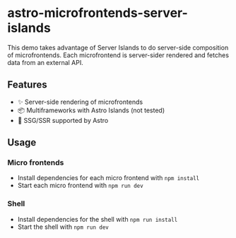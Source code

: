 # astro-microfrontends-server-islands

This demo takes advantage of Server Islands to do server-side composition of microfrontends. Each microfrontend is server-sider rendered
and fetches data from an external API.

## Features

- ✨ Server-side rendering of microfrontends
- 📦 Multiframeworks with Astro Islands (not tested)
- 🚀 SSG/SSR supported by Astro

## Usage

### Micro frontends

- Install dependencies for each micro frontend with `npm install`
- Start each micro frontend with `npm run dev`

### Shell

- Install dependencies for the shell with `npm run install`
- Start the shell with `npm run dev`